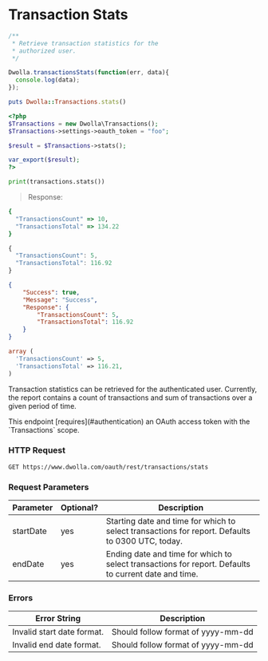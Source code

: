# Transaction Stats

```js
/**
 * Retrieve transaction statistics for the 
 * authorized user.
 */

Dwolla.transactionsStats(function(err, data){
  console.log(data);
});
```

```ruby
puts Dwolla::Transactions.stats()
```

```php
<?php
$Transactions = new Dwolla\Transactions();
$Transactions->settings->oauth_token = "foo";

$result = $Transactions->stats();

var_export($result);
?>
```
```python
print(transactions.stats())
```

> Response:

```ruby
{
  "TransactionsCount" => 10,
  "TransactionsTotal" => 134.22
}
```

```js
{
  "TransactionsCount": 5,
  "TransactionsTotal": 116.92
}
```

```json
{
    "Success": true,
    "Message": "Success",
    "Response": {
        "TransactionsCount": 5,
        "TransactionsTotal": 116.92
    }
}
```

```php
array (
  'TransactionsCount' => 5,
  'TransactionsTotal' => 116.21,
)
```

Transaction statistics can be retrieved for the authenticated user.   Currently, the report contains a count of transactions and sum of transactions over a given period of time.

<aside class="reminder">This endpoint [requires](#authentication) an OAuth access token with the `Transactions` scope.</aside>

### HTTP Request
`GET https://www.dwolla.com/oauth/rest/transactions/stats`

### Request Parameters
Parameter | Optional? | Description
----------|-----------|------------
startDate | yes | Starting date and time for which to select transactions for report. Defaults to 0300 UTC, today.
endDate | yes | Ending date and time for which to select transactions for report.  Defaults to current date and time.

### Errors
| Error String | Description |
|--------------|-------------|
| Invalid start date format. | Should follow format of yyyy-mm-dd |
| Invalid end date format. | Should follow format of yyyy-mm-dd |